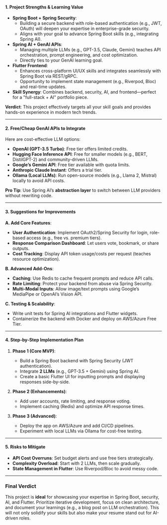 
#### **1. Project Strengths & Learning Value**
- **Spring Boot + Spring Security**:
    - Building a secure backend with role-based authentication (e.g., JWT, OAuth) will deepen your expertise in enterprise-grade security.
    - Aligns with your goal to advance Spring Boot skills (e.g., integrating Spring AI).
- **Spring AI + GenAI APIs**:
    - Managing multiple LLMs (e.g., GPT-3.5, Claude, Gemini) teaches API orchestration, prompt engineering, and cost optimization.
    - Directly ties to your GenAI learning goal.
- **Flutter Frontend**:
    - Enhances cross-platform UI/UX skills and integrates seamlessly with Spring Boot via REST/gRPC.
    - Opportunity to implement state management (e.g., Riverpod, Bloc) and real-time updates.
- **Skill Synergy**: Combines backend, security, AI, and frontend—perfect for a "full-stack + AI" portfolio piece.

**Verdict**: This project effectively targets all your skill goals and provides hands-on experience in modern tech trends.

---

#### **2. Free/Cheap GenAI APIs to Integrate**
Here are cost-effective LLM options:
- **OpenAI (GPT-3.5 Turbo)**: Free tier offers limited credits.
- **Hugging Face Inference API**: Free for smaller models (e.g., BERT, DistilGPT-2) and community-driven LLMs.
- **Google’s Gemini API**: Free tier available with quota limits.
- **Anthropic Claude Instant**: Offers a trial tier.
- **Ollama (Local LLMs)**: Run open-source models (e.g., Llama 2, Mistral) locally to avoid API costs.

**Pro Tip**: Use Spring AI’s **abstraction layer** to switch between LLM providers without rewriting code.

---

#### **3. Suggestions for Improvements**
**A. Add Core Features**:
- **User Authentication**: Implement OAuth2/Spring Security for login, role-based access (e.g., free vs. premium tiers).
- **Response Comparison Dashboard**: Let users vote, bookmark, or share outputs.
- **Cost Tracking**: Display API token usage/costs per request (teaches resource optimization).

**B. Advanced Add-Ons**:
- **Caching**: Use Redis to cache frequent prompts and reduce API calls.
- **Rate Limiting**: Protect your backend from abuse via Spring Security.
- **Multi-Modal Inputs**: Allow image/text prompts using Google’s MediaPipe or OpenAI’s Vision API.

**C. Testing & Scalability**:
- Write unit tests for Spring AI integrations and Flutter widgets.
- Containerize the backend with Docker and deploy on AWS/Azure Free Tier.

---

#### **4. Step-by-Step Implementation Plan**
1. **Phase 1 (Core MVP)**:
    - Build a Spring Boot backend with Spring Security (JWT authentication).
    - Integrate **2 LLMs** (e.g., GPT-3.5 + Gemini) using Spring AI.
    - Create a basic Flutter UI for inputting prompts and displaying responses side-by-side.

2. **Phase 2 (Enhancements)**:
    - Add user accounts, rate limiting, and response voting.
    - Implement caching (Redis) and optimize API response times.

3. **Phase 3 (Advanced)**:
    - Deploy the app on AWS/Azure and add CI/CD pipelines.
    - Experiment with local LLMs via Ollama for cost-free testing.

---

#### **5. Risks to Mitigate**
- **API Cost Overruns**: Set budget alerts and use free tiers strategically.
- **Complexity Overload**: Start with 2 LLMs, then scale gradually.
- **State Management in Flutter**: Use Riverpod/Bloc to avoid messy code.

---

### **Final Verdict**
This project is **ideal** for showcasing your expertise in Spring Boot, security, AI, and Flutter. Prioritize iterative development, focus on clean architecture, and document your learnings (e.g., a blog post on LLM orchestration). This will not only solidify your skills but also make your resume stand out for AI-driven roles.